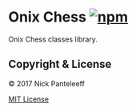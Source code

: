 # Onix Chess [![npm][npm-badge]][npm]

Onix Chess classes library.

## Copyright & License

© 2017 Nick Panteleeff

[MIT License](/LICENSE)

[npm-badge]: https://badge.fury.io/js/onix-chess.svg
[npm]: https://badge.fury.io/js/onix-chess